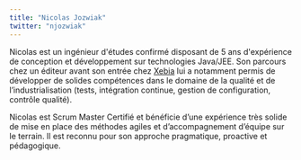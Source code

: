 ```yaml
---
title: "Nicolas Jozwiak"
twitter: "njozwiak"
---
```


Nicolas est un ingénieur d'études confirmé disposant de 5 ans
d'expérience de conception et développement sur technologies Java/JEE.
Son parcours chez un éditeur avant son entrée chez
[Xebia](http://www.xebia.fr/) lui a notamment permis de développer de
solides compétences dans le domaine de la qualité et de
l’industrialisation (tests, intégration continue, gestion de
configuration, contrôle qualité).

Nicolas est Scrum Master Certifié et bénéficie d’une expérience très
solide de mise en place des méthodes agiles et d’accompagnement d’équipe
sur le terrain. Il est reconnu pour son approche pragmatique, proactive
et pédagogique.
